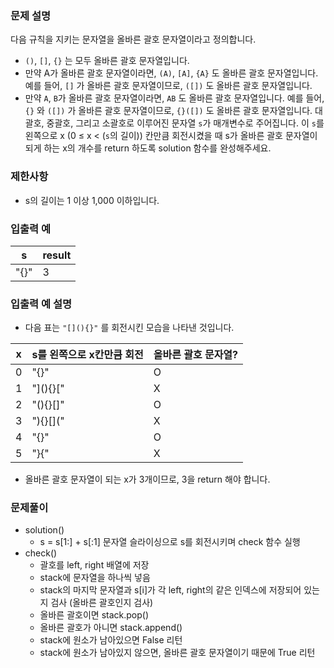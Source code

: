 ### 문제 설명
다음 규칙을 지키는 문자열을 올바른 괄호 문자열이라고 정의합니다.

- ```()```, ```[]```, ```{}``` 는 모두 올바른 괄호 문자열입니다.
- 만약 A가 올바른 괄호 문자열이라면, ```(A)```, ```[A]```, ```{A}``` 도 올바른 괄호 문자열입니다. 예를 들어, ```[]``` 가 올바른 괄호 문자열이므로, ```([])``` 도 올바른 괄호 문자열입니다.
- 만약 ```A```, ```B```가 올바른 괄호 문자열이라면, ```AB``` 도 올바른 괄호 문자열입니다. 예를 들어, ```{}``` 와 ```([])``` 가 올바른 괄호 문자열이므로, ```{}([])``` 도 올바른 괄호 문자열입니다.
대괄호, 중괄호, 그리고 소괄호로 이루어진 문자열 ```s```가 매개변수로 주어집니다. 이 ```s```를 왼쪽으로 x (0 ≤ x < (```s```의 길이)) 칸만큼 회전시켰을 때 s가 올바른 괄호 문자열이 되게 하는 x의 개수를 return 하도록 solution 함수를 완성해주세요.

### 제한사항
- s의 길이는 1 이상 1,000 이하입니다.

### 입출력 예

|s|result|
|------|---|
|"[](){}"|3|


### 입출력 예 설명
- 다음 표는 ```"[](){}"``` 를 회전시킨 모습을 나타낸 것입니다.

|x|s를 왼쪽으로 x칸만큼 회전|올바른 괄호 문자열?|
|------|---|---|
|0|"[](){}"|O|
|1|"](){}["|X|
|2|"(){}[]"|O|
|3|"){}[]("|X|
|4|"{}[]()"|O|
|5|"}[](){"|X|

- 올바른 괄호 문자열이 되는 x가 3개이므로, 3을 return 해야 합니다.

### 문제풀이
- solution()
    - s = s[1:] + s[:1] 문자열 슬라이싱으로 s를 회전시키며 check 함수 실행
- check()
    - 괄호를 left, right 배열에 저장
    - stack에 문자열을 하나씩 넣음
    - stack의 마지막 문자열과 s[i]가 각 left, right의 같은 인덱스에 저장되어 있는지 검사 (올바른 괄호인지 검사)
    - 올바른 괄호이면 stack.pop()
    - 올바른 괄호가 아니면 stack.append()
    - stack에 원소가 남아있으면 False 리턴
    - stack에 원소가 남아있지 않으면, 올바른 괄호 문자열이기 때문에 True 리턴